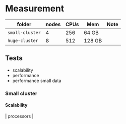 # Measurement

| folder          | nodes | CPUs | Mem    | Note |
| --------------- | ----- | ---- | ------ | ---- |
| `small-cluster` | 4     | 256  | 64 GB  |      |
| `huge-cluster`  | 8     | 512  | 128 GB |      |

## Tests

- scalability
- performance
- performance small data

### Small cluster

#### Scalability

| processors | 